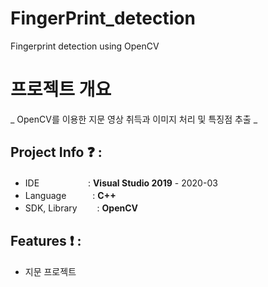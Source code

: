 # FingerPrint_detection
Fingerprint detection using OpenCV

# 프로젝트 개요
 _ OpenCV를 이용한 지문 영상 취득과 이미지 처리 및 특징점 추출 _

## Project Info ❓ :

 * IDE 　　　　　 : 	**Visual Studio 2019** - 2020-03
 * Language　　　: **C++**
 * SDK, Library　 　:	**OpenCV**

## Features ❗ :
 * 지문 프로젝트
